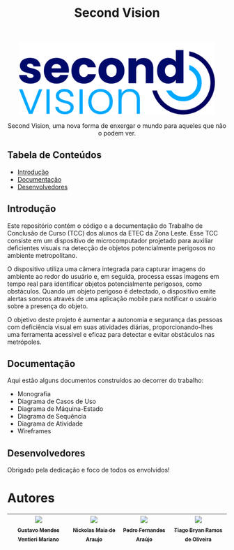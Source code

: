 <h1 align="center"> Second Vision </h1> <br>
<p align="center">
  <a href="https://github.com/second-vision/second-vision">
    <img alt="Second Vision Logo" title="GitPoint" src="imagens-readme/logo.png" width="450">
  </a>
</p>

<p align="center">
  Second Vision, uma nova forma de enxergar o mundo para aqueles que não o podem ver.
</p>

## Tabela de Conteúdos

- [Introdução](#Introdução)
- [Documentação](#Documentação)
- [Desenvolvedores](#Desenvolvedores)



## Introdução

Este repositório contém o código e a documentação do Trabalho de Conclusão de Curso (TCC) dos alunos da ETEC da Zona Leste. Esse TCC consiste em um dispositivo de microcomputador projetado para auxiliar deficientes visuais na detecção de objetos potencialmente perigosos no ambiente metropolitano.

O dispositivo utiliza uma câmera integrada para capturar imagens do ambiente ao redor do usuário e, em seguida, processa essas imagens em tempo real para identificar objetos potencialmente perigosos, como obstáculos. Quando um objeto perigoso é detectado, o dispositivo emite alertas sonoros através de uma aplicação mobile para notificar o usuário sobre a presença do objeto.

O objetivo deste projeto é aumentar a autonomia e segurança das pessoas com deficiência visual em suas atividades diárias, proporcionando-lhes uma ferramenta acessível e eficaz para detectar e evitar obstáculos nas metrópoles.

## Documentação

Aqui estão alguns documentos construídos ao decorrer do trabalho: 

* Monografia
* Diagrama de Casos de Uso
* Diagrama de Máquina-Estado
* Diagrama de Sequência
* Diagrama de Atividade
* Wireframes
  
## Desenvolvedores

Obrigado pela dedicação e foco de todos os envolvidos!

# Autores
| [<img src="https://avatars.githubusercontent.com/u/112558062" width=115><br><sub>Gustavo Mendes Ventieri Mariano</sub>](https://github.com/gustavoventieri/) |  [<img src="https://avatars.githubusercontent.com/u/99838582" width=115><br><sub>Nickolas Maia de Araujo</sub>](https://github.com/nickolss)  |  [<img src="https://avatars.githubusercontent.com/u/99838816" width=115><br><sub>Pedro Fernandes Araújo</sub>](https://github.com/PedroFAraujo) | [<img src="https://avatars.githubusercontent.com/u/101288219" width=115><br><sub>Tiago Bryan Ramos de Oliveira</sub>](https://github.com/TiagoBryan) | 
| :---: | :---: | :---: | :---: |